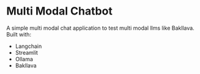 Multi Modal Chatbot
===================

A simple multi modal chat application to test multi modal llms like Bakllava.  
Built with:
* Langchain 
* Streamlit
* Ollama
* Bakllava


